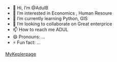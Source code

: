 - 👋 Hi, I’m @AdulB
- 👀 I’m interested in Economics , Human Resoure
- 🌱 I’m currently learning Python, GIS 
- 💞️ I’m looking to collaborate on Great enterprice
- 📫 How to reach me ADUL
- 😄 Pronouns: ...
- ⚡ Fun fact: ...

<!---
AdulB/AdulB is a ✨ special ✨ repository because its `README.md` (this file) appears on your GitHub profile.
You can click the Preview link to take a look at your changes.
--->

 [MyKeplerpage](https://kepler.gl/demo?mapUrl=https://raw.githubusercontent.com/AdulB/AdulB/b3c81e6109dab239a2bc9639059b5570c4e320dd/kepler.gl%20(1).json)